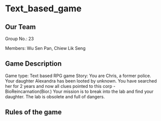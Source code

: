 # Text_based_game
## Our Team
Group No.: 23

Members: Wu Sen Pan, Chiew Lik Seng

## Game Description
Game type: Text based RPG game
Story: You are Chris, a former police. Your daughter Alexandra has been looted by unknown. You have searched her for 2 years and now all clues pointed to this corp - BioReincarnation(Bior.)
Your mission is to break into the lab and find your daughter.
The lab is obsolete and full of dangers.
## Rules of the game
